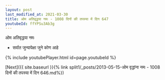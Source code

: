 ```yaml
---
layout: post
last_modified_at: 2021-03-30
title: ओम अतिवृद्धया नमः - 1008 दिनों की तपस्या में दिन 647
youtubeId: ffYPSu3Ab3g
---
```

 
 
 ओम अतिवृद्धया नमः  
 
 -  सर्वात जुन्यापेक्षा जुने कोण आहे 
 
  
 
  
 
 
 
 
 
 


{% include youtubePlayer.html id=page.youtubeId %}
 
[Next]({{ site.baseurl }}{% link  split1/_posts/2013-05-15-ओम वृद्धांना नमः - 1008 दिनों की तपस्या में दिन 646.md%})
 
